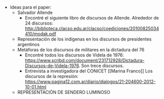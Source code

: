 - Ideas para el paper:
	- Salvador Allende
		- Encontré el siguiente libro de discursos de Allende. Alrededor de 24 discursos: http://biblioteca.clacso.edu.ar/clacso/coediciones/20100825034410/modak.pdf
	- Representación de los indígenas en los discursos de presidentes argentinos
	- Metáforas de los discursos de militares en la dictadura del 76
		- Encontré todos los discursos de Videla de 1976: https://www.scribd.com/document/231712928/Dictadura-Discursos-de-Videla-1976. Son trece discursos.
		- Entrevista a investigadora del CONICET [[Marina Franco]] Los discursos de la represión: https://www.pagina12.com.ar/diario/dialogos/21-204600-2012-10-01.html
	- REPRESENTACIÓN DE SENDERO LUMINOSO